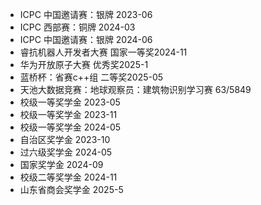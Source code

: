 - ICPC 中国邀请赛：银牌 2023-06
- ICPC 西部赛：铜牌 2024-03
- ICPC 中国邀请赛：银牌 2024-06
- 睿抗机器人开发者大赛 国家一等奖2024-11
- 华为开放原子大赛 优秀奖2025-1
- 蓝桥杯：省赛c++组 二等奖2025-05
- 天池大数据竞赛：地球观察员：建筑物识别学习赛 63/5849
- 校级一等奖学金 2023-05
- 校级一等奖学金 2023-11
- 校级一等奖学金 2024-05
- 自治区奖学金  2023-10
- 过六级奖学金  2024-05
- 国家奖学金 2024-09
- 校级二等奖学金 2024-11
- 山东省商会奖学金 2025-5